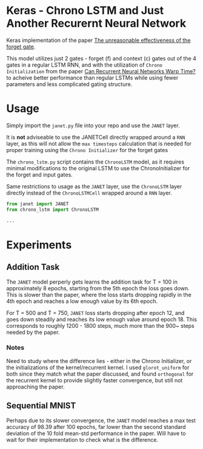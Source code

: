 # Keras - Chrono LSTM and Just Another Recurernt Neural Network

Keras implementation of the paper [The unreasonable effectiveness of the forget gate](https://arxiv.org/abs/1804.04849).

This model utilizes just 2 gates - forget (f) and context (c) gates out of the 4 gates in a regular LSTM RNN, and with the utilization of `Chrono Initialization` from the paper [Can Recurrent Neural Networks Warp Time?](https://openreview.net/pdf?id=SJcKhk-Ab) to acheive better performance than regular LSTMs while using fewer parameters and less complicated gating structure.

# Usage
Simply import the `janet.py` file into your repo and use the `JANET` layer. 

It is **not** adviseable to use the JANETCell directly wrapped around a `RNN` layer, as this will not allow the `max timesteps` calculation that is needed for proper training using the `Chrono Initializer` for the forget gates

The `chrono_lstm.py` script contains the `ChronoLSTM` model, as it requires minimal modifications to the original LSTM to use the ChronoInitializer for the forget and input gates.

Same restrictions to usage as the `JANET` layer, use the `ChronoLSTM` layer directly instead of the `ChronoLSTMCell` wrapped around a `RNN` layer.

```python
from janet import JANET
from chrono_lstm import ChronoLSTM

...
```

# Experiments
## Addition Task

The `JANET` model perperly gets learns the addition task for T = 100 in approximately 8 epochs, starting from the 5th epoch the loss goes down. This is slower than the paper, where the loss starts dropping rapidly in the 4th epoch and reaches a low enough value by its 6th epoch.

For T = 500 and T = 750, `JANET` loss starts dropping after epoch 12, and goes down steadily and reaches its low enough value around epoch 18. This corresponds to roughly 1200 - 1800 steps, much more than the 900~ steps needed by the paper.

### Notes
Need to study where the difference lies - either in the Chrono Initializer, or the initializations of the kernel/recurrent kernel. I used `glorot_uniform` for both since they match what the paper discussed, and found `orthogonal` for the recurrent kernel to provide slightly faster convergence, but still not approaching the paper.

## Sequential MNIST
Perhaps due to its slower convergence, the `JANET` model reaches a max test accuracy of 98.39 after 100 epochs, far lower than the second standard deviation of the 10 fold mean-std performance in the paper. Will have to wait for their implementation to check what is the difference.
